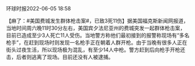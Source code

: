 环球时报2022-06-05  18:58

【麻了：#美国费城发生群体枪击案#，已致3死11伤】据美国福克斯新闻网报道，当地时间周六晚11时30分左右，美国宾夕法尼亚州的费城突发一起群体枪击案，目前已造成至少3人死亡11人受伤。当地警方称他们最初接到的报警称现场有“多名枪手”，在赶到现场时则发现一名枪手正在朝着人群开枪。由于当晚有很多人正在街头过夜生活，所以现场极为混乱，有至少14人中枪。警方赶到后向枪手开枪还击，后者则逃离了现场。目前还没有人被逮捕。
